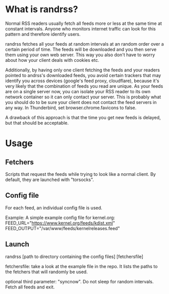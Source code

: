 What is randrss?
================
Normal RSS readers usually fetch all feeds more or less at the same time
at constant intervals. Anyone who monitors internet traffic can
look for this pattern and therefore identify users.

randrss fetches all your feeds at random intervals at an random order
over a certain period of time. The feeds will be downloaded and you then
serve them using your own web server. This way you also don't have to 
worry about how your client deals with cookies etc.

Additionally, by having only one client fetching the feeds and your readers
pointed to andrss's downloaded feeds, you avoid certain trackers
that may identify you across devices (google's feed proxy, cloudflare),
because it's very likely that the combination of feeds you read are 
unique. As your feeds are on a single server now, you can isolate your
RSS reader to its own network container so it can only contact your 
server. This is probably what you should do to be sure your client does
not contact the feed servers in any way. In Thunderbird, set 
browser.chrome.favicons to false.

A drawback of this approach is that the time you get new feeds
is delayed, but that should be acceptable.

Usage
=====
Fetchers
--------
Scripts that request the feeds while trying to look like a normal client. 
By default, they are launched with "torsocks". 

Config file
-----------
For each feed, an individual config file is used.

Example:
A simple example config file for kernel.org:
FEED_URL="https://www.kernel.org/feeds/kdist.xml"
FEED_OUTPUT="/var/www/feeds/kernelreleases.feed"

Launch
------
randrss [path to directory containing the config files] [fetchersfile]

fetchersfile: take a look at the example file in the repo. It lists
the paths to the fetchers that will randomly be used.

optional third parameter: "syncnow". Do not sleep for random intervals.
Fetch all feeds and exit.




